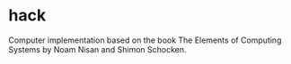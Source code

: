 # hack

Computer implementation based on the book The Elements of Computing Systems by Noam Nisan and Shimon Schocken.
